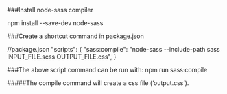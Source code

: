 ###Install node-sass compiler

npm install --save-dev node-sass

###Create a shortcut command in package.json

//package.json
"scripts": {
"sass:compile": "node-sass --include-path sass INPUT_FILE.scss OUTPUT_FILE.css",
}


###The above script command can be run with:
npm run sass:compile


#####The compile command will create a css file (‘output.css’).